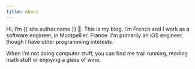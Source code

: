 ```yaml
---
title: About
---
```


Hi, I’m {{ site.author.name }} 👋. This is my blog.
I’m French and I work as a software engineer, in Montpellier, France.
I'm primarily an iOS engineer, though I have other programming interests.

When I’m not doing computer stuff, you can find me trail running, reading math stuff or enjoying a glass of wine.